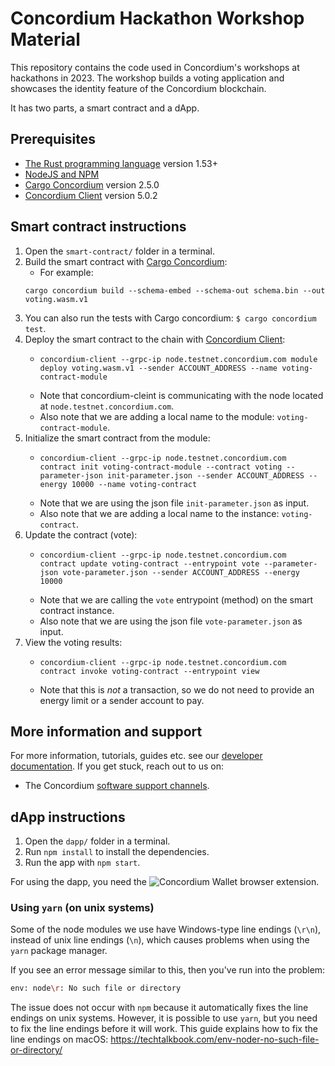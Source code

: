 # Concordium Hackathon Workshop Material

This repository contains the code used in Concordium's workshops at hackathons
in 2023. The workshop builds a voting application and showcases the identity feature of the Concordium blockchain.

It has two parts, a smart contract and a dApp.

## Prerequisites

- [The Rust programming language](https://www.rust-lang.org/tools/install) version 1.53+
- [NodeJS and NPM](https://nodejs.org/en/)
- [Cargo
  Concordium](https://developer.concordium.software/en/mainnet/net/installation/downloads-testnet.html#cargo-concordium-v2-5-0)
  version 2.5.0
- [Concordium
  Client](https://developer.concordium.software/en/mainnet/net/installation/downloads-testnet.html#concordium-client-v5-0-2)
  version 5.0.2

## Smart contract instructions

1. Open the `smart-contract/` folder in a terminal.
2. Build the smart contract with [Cargo Concordium](https://developer.concordium.software/en/mainnet/net/installation/downloads-testnet.html#cargo-concordium-v2-5-0):
   - For example:
   ```
   cargo concordium build --schema-embed --schema-out schema.bin --out voting.wasm.v1
   ```
3. You can also run the tests with Cargo concordium: `$ cargo concordium test`.
4. Deploy the smart contract to the chain with [Concordium Client](https://developer.concordium.software/en/mainnet/net/installation/downloads-testnet.html#concordium-client-v5-0-2):
   - ```
     concordium-client --grpc-ip node.testnet.concordium.com module deploy voting.wasm.v1 --sender ACCOUNT_ADDRESS --name voting-contract-module
     ```
   - Note that concordium-cleint is communicating with the node located at `node.testnet.concordium.com`.
   - Also note that we are adding a local name to the module: `voting-contract-module`.
5. Initialize the smart contract from the module:
   - ```
     concordium-client --grpc-ip node.testnet.concordium.com contract init voting-contract-module --contract voting --parameter-json init-parameter.json --sender ACCOUNT_ADDRESS --energy 10000 --name voting-contract
     ```
   - Note that we are using the json file `init-parameter.json` as input.
   - Also note that we are adding a local name to the instance: `voting-contract`.
6. Update the contract (vote):
   - ```
     concordium-client --grpc-ip node.testnet.concordium.com contract update voting-contract --entrypoint vote --parameter-json vote-parameter.json --sender ACCOUNT_ADDRESS --energy 10000
     ```
   - Note that we are calling the `vote` entrypoint (method) on the smart
     contract instance.
   - Also note that we are using the json file `vote-parameter.json` as input.
7. View the voting results:
   - ```
     concordium-client --grpc-ip node.testnet.concordium.com contract invoke voting-contract --entrypoint view
     ```
   - Note that this is _not_ a transaction, so we do not need to provide an
     energy limit or a sender account to pay.

## More information and support

For more information, tutorials, guides etc. see our [developer documentation](https://developer.concordium.software/).
If you get stuck, reach out to us on:

- The Concordium [software support channels](https://support.concordium.software).

## dApp instructions

1. Open the `dapp/` folder in a terminal.
2. Run `npm install` to install the dependencies.
3. Run the app with `npm start`.

For using the dapp, you need the ![Concordium Wallet browser extension](https://chrome.google.com/webstore/detail/concordium-wallet/mnnkpffndmickbiakofclnpoiajlegmg).

### Using `yarn` (on unix systems)

Some of the node modules we use have Windows-type line endings (`\r\n`), instead
of unix line endings (`\n`), which causes problems when using the `yarn` package
manager.

If you see an error message similar to this, then you've run into the problem:

``` sh
env: node\r: No such file or directory
```

The issue does not occur with `npm` because it automatically fixes the line
endings on unix systems.
However, it is possible to use `yarn`, but you need to fix the line endings
before it will work.
This guide explains how to fix the line endings on macOS: https://techtalkbook.com/env-noder-no-such-file-or-directory/
